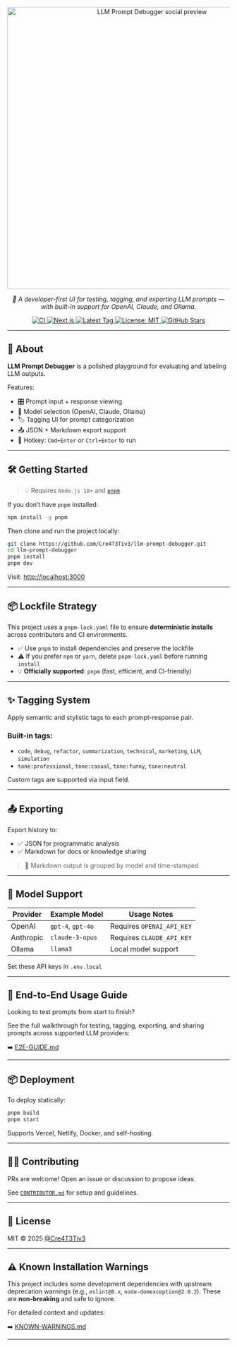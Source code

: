 <p align="center">
  <a href="https://github.com/Cre4T3Tiv3/llm-prompt-debugger" target="_blank">
    <img src="https://raw.githubusercontent.com/Cre4T3Tiv3/llm-prompt-debugger/main/docs/assets/llm-debugger-preview.jpg" alt="LLM Prompt Debugger social preview" width="640"/>
  </a>
</p>

<p align="center"><em>
🧠 A developer-first UI for testing, tagging, and exporting LLM prompts — with built-in support for OpenAI, Claude, and Ollama.
</em></p>

<p align="center">
  <a href="https://github.com/Cre4T3Tiv3/llm-prompt-debugger/actions/workflows/ci.yml" target="_blank">
    <img src="https://github.com/Cre4T3Tiv3/llm-prompt-debugger/actions/workflows/ci.yml/badge.svg?branch=main" alt="CI">
  </a>
  <a href="https://nextjs.org" target="_blank">
    <img src="https://img.shields.io/badge/Next.js-14-black" alt="Next.js">
  </a>
  <a href="https://github.com/Cre4T3Tiv3/llm-prompt-debugger/tags" target="_blank">
    <img src="https://img.shields.io/github/v/tag/Cre4T3Tiv3/llm-prompt-debugger" alt="Latest Tag">
  </a>
  <a href="https://github.com/Cre4T3Tiv3/llm-prompt-debugger/blob/main/LICENSE" target="_blank">
    <img src="https://img.shields.io/badge/license-MIT-blue.svg" alt="License: MIT">
  </a>
  <a href="https://github.com/Cre4T3Tiv3/llm-prompt-debugger/stargazers" target="_blank">
    <img src="https://img.shields.io/github/stars/Cre4T3Tiv3/llm-prompt-debugger?style=social" alt="GitHub Stars">
  </a>
</p>

---

## 🚀 About

**LLM Prompt Debugger** is a polished playground for evaluating and labeling LLM outputs.

Features:

- 🎛️ Prompt input + response viewing
- 🧩 Model selection (OpenAI, Claude, Ollama)
- 🏷️ Tagging UI for prompt categorization
- 📤 JSON + Markdown export support
- 🧪 Hotkey: `Cmd+Enter` or `Ctrl+Enter` to run

---

## 🛠️ Getting Started

> 💡 Requires `Node.js 18+` and [`pnpm`](https://pnpm.io)

If you don’t have `pnpm` installed:

```bash
npm install -g pnpm
```

Then clone and run the project locally:

```bash
git clone https://github.com/Cre4T3Tiv3/llm-prompt-debugger.git
cd llm-prompt-debugger
pnpm install
pnpm dev
```

Visit: [http://localhost:3000](http://localhost:3000)

---

## 📦 Lockfile Strategy

This project uses a `pnpm-lock.yaml` file to ensure **deterministic installs** across contributors and CI environments.

- ✅ Use `pnpm` to install dependencies and preserve the lockfile
- ⚠️ If you prefer `npm` or `yarn`, delete `pnpm-lock.yaml` before running `install`
- 💡 **Officially supported**: `pnpm` (fast, efficient, and CI-friendly)

---

## ✨ Tagging System

Apply semantic and stylistic tags to each prompt-response pair.

### Built-in tags:

- `code`, `debug`, `refactor`, `summarization`, `technical`, `marketing`, `LLM`, `simulation`
- `tone:professional`, `tone:casual`, `tone:funny`, `tone:neutral`

Custom tags are supported via input field.

---

## 📤 Exporting

Export history to:

- ✅ JSON for programmatic analysis
- ✅ Markdown for docs or knowledge sharing

> 🧠 Markdown output is grouped by model and time-stamped

---

## 🔐 Model Support

| Provider  | Example Model     | Usage Notes               |
| --------- | ----------------- | ------------------------- |
| OpenAI    | `gpt-4`, `gpt-4o` | Requires `OPENAI_API_KEY` |
| Anthropic | `claude-3-opus`   | Requires `CLAUDE_API_KEY` |
| Ollama    | `llama3`          | Local model support       |

Set these API keys in `.env.local`

---

## 📓 End-to-End Usage Guide

Looking to test prompts from start to finish?

See the full walkthrough for testing, tagging, exporting, and sharing prompts across supported LLM providers:

➡️ [E2E-GUIDE.md](./docs/E2E-GUIDE.md)

---

## 📦 Deployment

To deploy statically:

```bash
pnpm build
pnpm start
```

Supports Vercel, Netlify, Docker, and self-hosting.

---

## 🧑‍💻 Contributing

PRs are welcome! Open an issue or discussion to propose ideas.

See [`CONTRIBUTOR.md`](./CONTRIBUTOR.md) for setup and guidelines.

---

## 🧾 License

MIT © 2025 [@Cre4T3Tiv3](https://github.com/Cre4T3Tiv3)

---

## ⚠️ Known Installation Warnings

This project includes some development dependencies with upstream deprecation warnings (e.g., `eslint@8.x`, `node-domexception@2.0.2`). These are **non-breaking** and safe to ignore.

For detailed context and updates:

➡️ [KNOWN-WARNINGS.md](./docs/KNOWN-WARNINGS.md)

---
